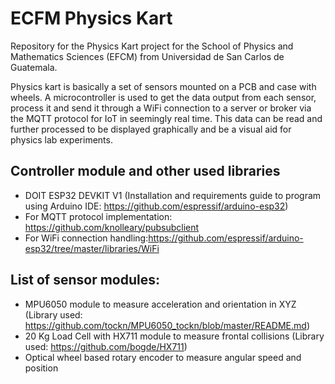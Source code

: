 # ECFM Physics Kart
Repository for the Physics Kart project for the School of Physics and Mathematics Sciences (EFCM) from Universidad de San Carlos de Guatemala.

Physics kart is basically a set of sensors mounted on a PCB and case with wheels. A microcontroller is used to get the data output from each sensor, process it and send it through a WiFi connection to a server or broker via the MQTT protocol for IoT in seemingly real time. This data can be read and further processed to be displayed graphically and be a visual aid for physics lab experiments.

## Controller module and other used libraries
- DOIT ESP32 DEVKIT V1 (Installation and requirements guide to program using Arduino IDE: https://github.com/espressif/arduino-esp32)
- For MQTT protocol implementation: https://github.com/knolleary/pubsubclient
- For WiFi connection handling:https://github.com/espressif/arduino-esp32/tree/master/libraries/WiFi

## List of sensor modules:
- MPU6050 module to measure acceleration and orientation in XYZ (Library used: https://github.com/tockn/MPU6050_tockn/blob/master/README.md)
- 20 Kg Load Cell with HX711 module to measure frontal collisions (Library used: https://github.com/bogde/HX711)
- Optical wheel based rotary encoder to measure angular speed and position
